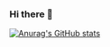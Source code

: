 ### Hi there 👋
[![Anurag's GitHub stats](https://github-readme-stats.vercel.app/api?username=LuoxueQWQ)](https://github.com/anuraghazra/github-readme-stats)
<!--
**LuoxueQWQ/LuoxueQWQ** is a ✨ _special_ ✨ repository because its `README.md` (this file) appears on your GitHub profile.

Here are some ideas to get you started:

- 🔭 I’m currently working on ...
- 🌱 I’m currently learning ...
- 👯 I’m looking to collaborate on ...
- 🤔 I’m looking for help with ...
- 💬 Ask me about ...
- 📫 How to reach me: ...
- 😄 Pronouns: ...
- ⚡ Fun fact: ...
-->
